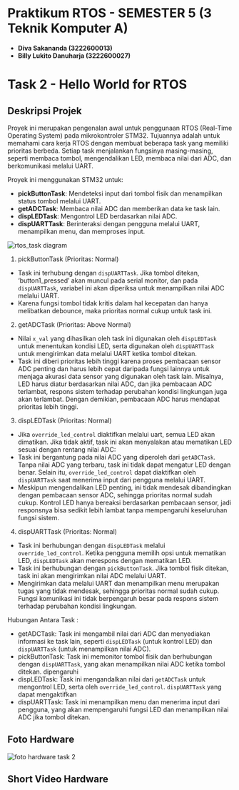 # Praktikum RTOS - SEMESTER 5 (3 Teknik Komputer A)
 
- **Diva Sakananda (3222600013)**
- **Billy Lukito Danuharja (3222600027)**

# Task 2 - Hello World for RTOS

## Deskripsi Projek
Proyek ini merupakan pengenalan awal untuk penggunaan RTOS (Real-Time Operating System) pada mikrokontroler STM32. Tujuannya adalah untuk memahami cara kerja RTOS dengan membuat beberapa task yang memiliki prioritas berbeda. Setiap task menjalankan fungsinya masing-masing, seperti membaca tombol, mengendalikan LED, membaca nilai dari ADC, dan berkomunikasi melalui UART.

Proyek ini menggunakan STM32 untuk:
- **pickButtonTask**: Mendeteksi input dari tombol fisik dan menampilkan status tombol melalui UART.
- **getADCTask**: Membaca nilai ADC dan memberikan data ke task lain.
- **dispLEDTask**: Mengontrol LED berdasarkan nilai ADC.
- **dispUARTTask**: Berinteraksi dengan pengguna melalui UART, menampilkan menu, dan memproses input.

![rtos_task diagram](https://github.com/user-attachments/assets/33d9a5e2-b3fc-4c24-8a00-f5e6ab444e35)

1. pickButtonTask (Prioritas: Normal) 
- Task ini terhubung dengan `dispUARTTask`. Jika tombol ditekan, 
‘button1_pressed’ akan muncul pada serial monitor, dan pada `dispUARTTask`, 
variabel ini akan diperiksa untuk menampilkan nilai ADC melalui UART. 
- Karena fungsi tombol tidak kritis dalam hal kecepatan dan hanya melibatkan 
debounce, maka prioritas normal cukup untuk task ini. 
2. getADCTask (Prioritas: Above Normal) 
- Nilai `x_val` yang dihasilkan oleh task ini digunakan oleh `dispLEDTask` untuk 
menentukan kondisi LED, serta digunakan oleh `dispUARTTask` untuk 
mengirimkan data melalui UART ketika tombol ditekan. 
- Task ini diberi prioritas lebih tinggi karena proses pembacaan sensor ADC penting 
dan harus lebih cepat daripada fungsi lainnya untuk menjaga akurasi data sensor 
yang digunakan oleh task lain. Misalnya, LED harus diatur berdasarkan nilai ADC, 
dan jika pembacaan ADC terlambat, respons sistem terhadap perubahan kondisi 
lingkungan juga akan terlambat. Dengan demikian, pembacaan ADC harus 
mendapat prioritas lebih tinggi. 
3. dispLEDTask (Prioritas: Normal) 
- Jika `override_led_control` diaktifkan melalui uart, semua LED akan dimatikan. 
Jika tidak aktif, task ini akan menyalakan atau mematikan LED sesuai dengan 
rentang nilai ADC: 
- Task ini bergantung pada nilai ADC yang diperoleh dari `getADCTask`. Tanpa nilai 
ADC yang terbaru, task ini tidak dapat mengatur LED dengan benar. Selain itu, 
`override_led_control` dapat diaktifkan oleh `dispUARTTask` saat menerima input 
dari pengguna melalui UART. 
- Meskipun mengendalikan LED penting, ini tidak mendesak dibandingkan dengan 
pembacaan sensor ADC, sehingga prioritas normal sudah cukup. Kontrol LED 
hanya bereaksi berdasarkan pembacaan sensor, jadi responsnya bisa sedikit lebih 
lambat tanpa mempengaruhi keseluruhan fungsi sistem. 
4. dispUARTTask (Prioritas: Normal) 
- Task ini berhubungan dengan `dispLEDTask` melalui `override_led_control`. 
Ketika pengguna memilih opsi untuk mematikan LED, `dispLEDTask` akan 
merespons dengan mematikan LED. 
- Task ini berhubungan dengan `pickButtonTask`. Jika tombol fisik ditekan, task ini 
akan mengirimkan nilai ADC melalui UART. 
- Mengirimkan data melalui UART dan menampilkan menu merupakan tugas yang 
tidak mendesak, sehingga prioritas normal sudah cukup. Fungsi komunikasi ini 
tidak berpengaruh besar pada respons sistem terhadap perubahan kondisi 
lingkungan. 

Hubungan Antara Task : 
- getADCTask: Task ini mengambil nilai dari ADC dan menyediakan informasi ke task 
lain, seperti `dispLEDTask` (untuk kontrol LED) dan `dispUARTTask` (untuk 
menampilkan nilai ADC). 
- pickButtonTask: Task ini memonitor tombol fisik dan berhubungan dengan 
`dispUARTTask`, yang akan menampilkan nilai ADC ketika tombol ditekan. 
dipengaruhi 
- dispLEDTask: Task ini mengandalkan nilai dari `getADCTask` untuk mengontrol LED, 
serta 
oleh 
`override_led_control`. 
`dispUARTTask` 
yang 
dapat 
mengaktifkan 
- dispUARTTask: Task ini menampilkan menu dan menerima input dari pengguna, yang 
akan mempengaruhi fungsi LED dan menampilkan nilai ADC jika tombol ditekan.

## Foto Hardware
![foto hardware task 2](https://github.com/user-attachments/assets/9c4259d6-ec8d-46e1-8ea5-fbfb56483c3b)

## Short Video Hardware

